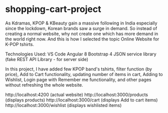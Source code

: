 # shopping-cart-project

As Kdramas, KPOP & KBeauty gain a massive following in India especially since the lockdown, Korean brands saw a surge in demand. So instead of creating a normal website, why not create one which has more demand in the world right now. And this is how I selected the topic Online Website for K-POP tshirts.

Technologies Used:
  VS Code
  Angular 8
  Bootstrap 4
  JSON service library (fake REST API Library - for server side)
  
  In this project, I have added few KPOP band's tshirts, filter function (by price), Add to Cart functionality, updating number of items in cart, Adding to Wishlist, Login page with Remember me functionality, and other pages without refreshing the whole website.
  
  http://localhost:4200 (actual website)
  http://localhost:3000/products (displays products)
  http://localhost:3000/cart (displays Add to cart items)
  http://localhost:3000/wishlist (displays wishlisted items)

